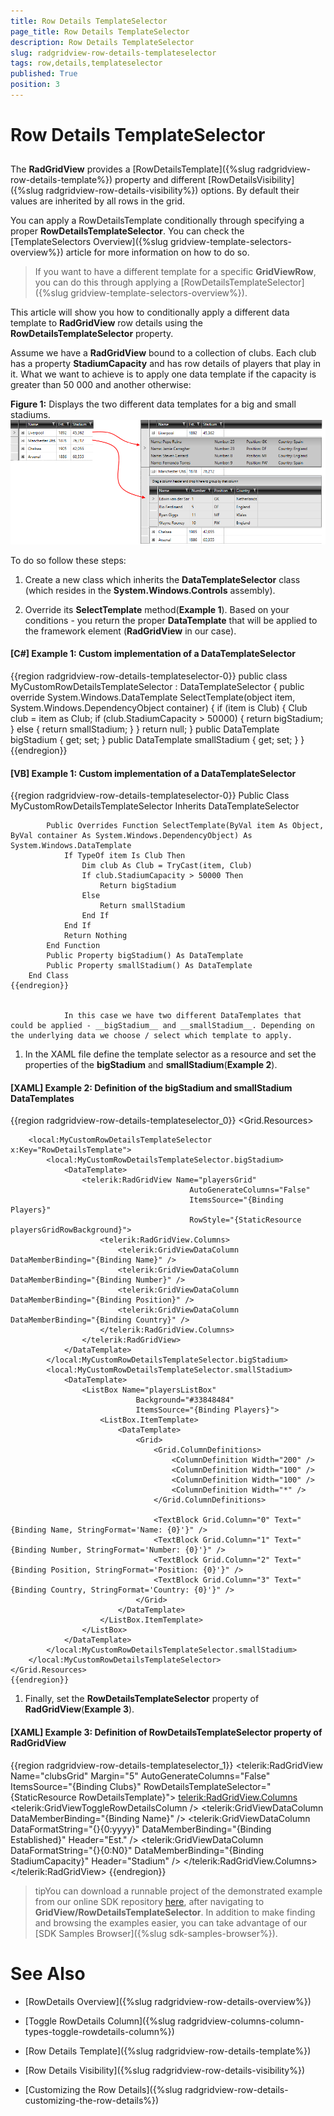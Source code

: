 ```yaml
---
title: Row Details TemplateSelector
page_title: Row Details TemplateSelector
description: Row Details TemplateSelector
slug: radgridview-row-details-templateselector
tags: row,details,templateselector
published: True
position: 3
---
```


# Row Details TemplateSelector



## 

The __RadGridView__ provides a [RowDetailsTemplate]({%slug radgridview-row-details-template%}) property and different [RowDetailsVisibility]({%slug radgridview-row-details-visibility%}) options. By default their values are inherited by all rows in the grid.         

You can apply a RowDetailsTemplate conditionally through specifying a proper __RowDetailsTemplateSelector__. You can check the [TemplateSelectors Overview]({%slug gridview-template-selectors-overview%}) article for more information on how to do so.         
        

>If you want to have a different template for a specific __GridViewRow__, you can do this through applying a [RowDetailsTemplateSelector]({%slug gridview-template-selectors-overview%}).
          

This article will show you how to conditionally apply a different data template to __RadGridView__ row details using the __RowDetailsTemplateSelector__ property.
		

Assume we have a __RadGridView__ bound to a collection of clubs. Each club has a property __StadiumCapacity__  and has row details of players that play in it. What we want to achieve is to apply one data template if the capacity is greater than 50 000 and another otherwise:
		



__Figure 1:__ Displays the two different data templates for a big and small stadiums.
			![Row Details Template Selector](images/RowDetailsTemplateSelector.png)

To do so follow these steps:		  
		

1. Create a new class which inherits the __DataTemplateSelector__ class (which resides in the __System.Windows.Controls__ assembly).
			

1. Override its __SelectTemplate__ method(__Example 1__). Based on your conditions - you return the proper __DataTemplate__ that will be applied to the framework element (__RadGridView__ in our case).
				

#### __[C#] Example 1: Custom implementation of a DataTemplateSelector__

{{region radgridview-row-details-templateselector-0}}
	public class MyCustomRowDetailsTemplateSelector : DataTemplateSelector
	{
		public override System.Windows.DataTemplate SelectTemplate(object item, System.Windows.DependencyObject container)
		{
			if (item is Club)
			{
				Club club = item as Club;
				if (club.StadiumCapacity > 50000)
				{
					return bigStadium;
				}
				else
				{
					return smallStadium;
				}
			}
			return null;
		}
		public DataTemplate bigStadium { get; set; }
		public DataTemplate smallStadium { get; set; }
	}
	{{endregion}}



#### __[VB] Example 1: Custom implementation of a DataTemplateSelector__

{{region radgridview-row-details-templateselector-0}}
		Public Class MyCustomRowDetailsTemplateSelector
			Inherits DataTemplateSelector
	
			Public Overrides Function SelectTemplate(ByVal item As Object, ByVal container As System.Windows.DependencyObject) As System.Windows.DataTemplate
				If TypeOf item Is Club Then
					Dim club As Club = TryCast(item, Club)
					If club.StadiumCapacity > 50000 Then
						Return bigStadium
					Else
						Return smallStadium
					End If
				End If
				Return Nothing
			End Function
			Public Property bigStadium() As DataTemplate
			Public Property smallStadium() As DataTemplate
		End Class
	{{endregion}}


				In this case we have two different DataTemplates that could be applied - __bigStadium__ and __smallStadium__. Depending on the underlying data we choose / select which template to apply.
			

1. In the XAML file define the template selector as a resource and set the properties of the __bigStadium__ and __smallStadium__(__Example 2__).
				

#### __[XAML] Example 2: Definition of the bigStadium and smallStadium DataTemplates__

{{region radgridview-row-details-templateselector_0}}
	<Grid.Resources>
		<Style x:Key="playersGridRowBackground"
				BasedOn="{StaticResource GridViewRowStyle}"
				TargetType="telerik:GridViewRow">
			<Setter Property="Background" Value="#33848484" />
		</Style>
	
		<local:MyCustomRowDetailsTemplateSelector x:Key="RowDetailsTemplate">
			<local:MyCustomRowDetailsTemplateSelector.bigStadium>
				<DataTemplate>
					<telerik:RadGridView Name="playersGrid"
							                AutoGenerateColumns="False"
							                ItemsSource="{Binding Players}"
							                RowStyle="{StaticResource playersGridRowBackground}">
						<telerik:RadGridView.Columns>
							<telerik:GridViewDataColumn DataMemberBinding="{Binding Name}" />
							<telerik:GridViewDataColumn DataMemberBinding="{Binding Number}" />
							<telerik:GridViewDataColumn DataMemberBinding="{Binding Position}" />
							<telerik:GridViewDataColumn DataMemberBinding="{Binding Country}" />
						</telerik:RadGridView.Columns>
					</telerik:RadGridView>
				</DataTemplate>
			</local:MyCustomRowDetailsTemplateSelector.bigStadium>
			<local:MyCustomRowDetailsTemplateSelector.smallStadium>
				<DataTemplate>
					<ListBox Name="playersListBox"
							    Background="#33848484"
							    ItemsSource="{Binding Players}">
						<ListBox.ItemTemplate>
							<DataTemplate>
								<Grid>
									<Grid.ColumnDefinitions>
										<ColumnDefinition Width="200" />
										<ColumnDefinition Width="100" />
										<ColumnDefinition Width="100" />
										<ColumnDefinition Width="*" />
									</Grid.ColumnDefinitions>
	
									<TextBlock Grid.Column="0" Text="{Binding Name, StringFormat='Name: {0}'}" />
									<TextBlock Grid.Column="1" Text="{Binding Number, StringFormat='Number: {0}'}" />
									<TextBlock Grid.Column="2" Text="{Binding Position, StringFormat='Position: {0}'}" />
									<TextBlock Grid.Column="3" Text="{Binding Country, StringFormat='Country: {0}'}" />
								</Grid>
							</DataTemplate>
						</ListBox.ItemTemplate>
					</ListBox>
				</DataTemplate>
			</local:MyCustomRowDetailsTemplateSelector.smallStadium>
		</local:MyCustomRowDetailsTemplateSelector>
	</Grid.Resources>
	{{endregion}}



1. Finally, set the __RowDetailsTemplateSelector__ property of __RadGridView__(__Example 3__).
				 

#### __[XAML] Example 3: Definition of RowDetailsTemplateSelector property of RadGridView__

{{region radgridview-row-details-templateselector_1}}
	<telerik:RadGridView Name="clubsGrid"
			            Margin="5"
			            AutoGenerateColumns="False"
			            ItemsSource="{Binding Clubs}"
			            RowDetailsTemplateSelector="{StaticResource RowDetailsTemplate}">
		<telerik:RadGridView.Columns>
			<telerik:GridViewToggleRowDetailsColumn />
			<telerik:GridViewDataColumn DataMemberBinding="{Binding Name}" />
			<telerik:GridViewDataColumn DataFormatString="{}{0:yyyy}"
					                DataMemberBinding="{Binding Established}"
					                Header="Est." />
			<telerik:GridViewDataColumn DataFormatString="{}{0:N0}"
					                DataMemberBinding="{Binding StadiumCapacity}"
					                Header="Stadium" />
		</telerik:RadGridView.Columns>
	</telerik:RadGridView>
	{{endregion}}



>tipYou can download a runnable project of the demonstrated example from our online SDK repository 
			[here](https://github.com/telerik/xaml-sdk), after navigating to __GridView/RowDetailsTemplateSelector__. In addition to make finding and browsing the examples easier, you can take advantage of our [SDK Samples Browser]({%slug sdk-samples-browser%}).             
          

# See Also

 * [RowDetails Overview]({%slug radgridview-row-details-overview%})

 * [Toggle RowDetails Column]({%slug radgridview-columns-column-types-toggle-rowdetails-column%})

 * [Row Details Template]({%slug radgridview-row-details-template%})

 * [Row Details Visibility]({%slug radgridview-row-details-visibility%})

 * [Customizing the Row Details]({%slug radgridview-row-details-customizing-the-row-details%})
